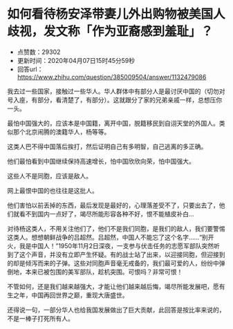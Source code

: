 # 如何看待杨安泽带妻儿外出购物被美国人歧视，发文称「作为亚裔感到羞耻」？
- 点赞数：29302
- 更新时间：2020年04月07日15时45分59秒
- 回答url：https://www.zhihu.com/question/385009504/answer/1132479086
<body>
 <p data-pid="OrCdsE0G">我去过一些国家，接触过一些华人。华人群体中有部分人是最讨厌中国的（切勿对号入座，有部分，看清楚了，有部分）。这就跟分了家的兄弟亲戚一样，总想压你一头。</p>
 <p data-pid="0cRspcp0">最怕中国强大的，应该本是中国籍，离开中国，脱籍移民到自诩天堂的外国人。类似那个北京闹腾的澳籍华人，杨等等。</p>
 <p data-pid="fL1QBNLE">这类人巴不得中国落后挨打，然后证明自己有多明智，自己逃离的多正确。</p>
 <p data-pid="Q7LlfJlR">他们最怕看到中国继续保持高速增长，怕中国欣欣向荣，怕中国强大。</p>
 <p data-pid="PBVcgdtB">这些人不是同胞，应该是敌人。</p>
 <p data-pid="F5_oiL5J">网上最恨中国的也往往是这批人。</p>
 <p data-pid="ChZzplBJ">他们害怕以前丢掉的东西，最后发现是最好的，心理落差受不了，只要出去了，他们就看不到国内一点好了，竭尽所能形容各种不好，恨不能植皮补白…</p>
 <p data-pid="Jk_ENzS0">对待杨这类人，不用关注他们了，他们不是我们同胞，是我们的敌人，我们要警惕这类人。想想朝鲜战争的吕超然。吕超然，中国人不能忘了这个名字……“别开火，我是中国人！”1950年11月2日深夜，一支参与伏击任务的志愿军部队突然听到了这个声音，并没有立即产生怀疑。有的战士站了出来，以迎接同胞，但迎接到的却是倾泻而来的子弹。这些对同胞声音毫无戒备的，我们最可爱的人，纷纷中弹倒地，本来已被包围的美军部队，趁机突围。可恨吗？非常可恨！</p>
 <p data-pid="hA2KtLow">不管如何，还是我们越来越强大，才能让他们越来越后悔，竭尽所能发展吧，愿有生之年，中国再回世界之巅，重现大唐盛世。</p>
 <p data-pid="j9zlc-vH">还得说一句，一部分华人也给我国发展做出了巨大贡献，此回答是按比率来说的，不是一棒子打死所有人。</p>
</body>